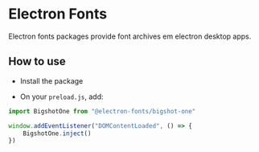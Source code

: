 # Electron Fonts

Electron fonts packages provide font archives em electron desktop apps.

## How to use

* Install the package

* On your `preload.js`, add:

```ts
import BigshotOne from "@electron-fonts/bigshot-one"

window.addEventListener("DOMContentLoaded", () => {
    BigshotOne.inject()
})
```